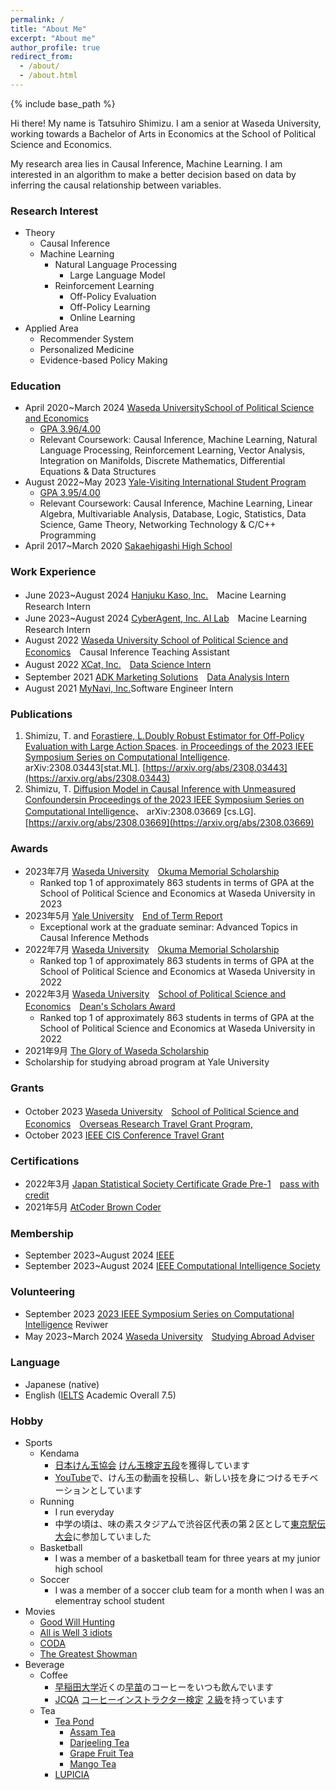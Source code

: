 ```yaml
---
permalink: /
title: "About Me"
excerpt: "About me"
author_profile: true
redirect_from: 
  - /about/
  - /about.html
---
```



{% include base_path %}

Hi there! My name is Tatsuhiro Shimizu. I am a senior at Waseda University, working towards a Bachelor of Arts in Economics at the School of Political Science and Economics.

My research area lies in Causal Inference, Machine Learning. I am interested in an algorithm to make a better decision based on data by inferring the causal relationship between variables.


### Research Interest
* Theory
  * Causal Inference
  * Machine Learning
    * Natural Language Processing
      * Large Language Model
    * Reinforcement Learning
      * Off-Policy Evaluation
      * Off-Policy Learning
      * Online Learning
* Applied Area
  * Recommender System
  * Personalized Medicine
  * Evidence-based Policy Making

### Education
* April 2020~March 2024 [Waseda University](https://www.waseda.jp/top/)[School of Political Science and Economics](https://www.waseda.jp/fpse/pse/)
  * [GPA 3.96/4.00](../files/Waseda_Transcript.pdf)
  * Relevant Coursework: Causal Inference, Machine Learning, Natural Language Processing, Reinforcement Learning, Vector Analysis, Integration on Manifolds, Discrete Mathematics, Differential Equations & Data Structures
* August 2022~May 2023 [Yale-Visiting International Student Program](https://yvisp.yale.edu/)
  * [GPA 3.95/4.00](../files/Yale_Transcript.pdf)
  * Relevant Coursework: Causal Inference, Machine Learning, Linear Algebra, Multivariable Analysis, Database, Logic, Statistics, Data Science, Game Theory, Networking Technology & C/C++ Programming
* April 2017~March 2020 [Sakaehigashi High School](https://www.sakaehigashi.ed.jp/)

### Work Experience
* June 2023~August 2024 [Hanjuku Kaso, Inc.](https://initial.inc/companies/A-37304)　Macine Learning Research Intern
* June 2023~August 2024 [CyberAgent, Inc. AI Lab](https://cyberagent.ai/ailab/)　Macine Learning Research Intern
* August 2022 [Waseda University School of Political Science and Economics]((https://www.waseda.jp/fpse/pse/))　Causal Inference Teaching Assistant
* August 2022 [XCat, Inc.](https://www.xcat.co.jp/ja/index.html)　[Data Science Intern](https://www.jiji.com/jc/article?k=000000132.000025288&g=prt)
* September 2021 [ADK Marketing Solutions](https://www.adkms.jp/)　[Data Analysis Intern](https://www.adk.jp/recruit/internship/summer/index_data.html)
* August 2021 [MyNavi, Inc.](https://www.mynavi.jp/)Software Engineer Intern


### Publications
1. Shimizu, T. and [Forastiere, L.](https://ysph.yale.edu/profile/laura-forastiere/)[Doubly Robust Estimator for Off-Policy Evaluation with Large Action Spaces](../files/MDR.pdf). [in Proceedings of the 2023 IEEE Symposium Series on Computational Intelligence](https://attend.ieee.org/ssci-2023/). arXiv:2308.03443[stat.ML]. [https://arxiv.org/abs/2308.03443](https://arxiv.org/abs/2308.03443)
2.  Shimizu, T. [Diffusion Model in Causal Inference with Unmeasured Confounders](../files/BDCM.pdf)[in Proceedings of the 2023 IEEE Symposium Series on Computational Intelligence](https://attend.ieee.org/ssci-2023/)、 arXiv:2308.03669 [cs.LG].[https://arxiv.org/abs/2308.03669](https://arxiv.org/abs/2308.03669)

### Awards
* 2023年7月 [Waseda University](https://www.waseda.jp/top/)　[Okuma Memorial Scholarship](https://www.waseda.jp/inst/scholarship/aid/programs/other/)
  * Ranked top 1 of approximately 863 students in terms of GPA at the School of Political Science and Economics at
Waseda University in 2023
* 2023年5月 [Yale University](https://www.yale.edu/)　[End of Term Report](https://poorvucenter.yale.edu/teaching/teaching-how/chapter-7-teaching-yale-college/grading-and-other-academic-issues)
  * Exceptional work at the graduate seminar: Advanced Topics in Causal Inference Methods
* 2022年7月 [Waseda University](https://www.waseda.jp/top/)　[Okuma Memorial Scholarship](https://www.waseda.jp/inst/scholarship/aid/programs/other/)
  * Ranked top 1 of approximately 863 students in terms of GPA at the School of Political Science and Economics at
Waseda University in 2022
* 2022年3月 [Waseda University](https://www.waseda.jp/top/)　[School of Political Science and Economics](https://www.waseda.jp/fpse/pse/)　[Dean's Scholars Award](https://www.waseda.jp/fpse/pse/news/2022/04/01/15279/)
  * Ranked top 1 of approximately 863 students in terms of GPA at the School of Political Science and Economics at
Waseda University in 2022
* 2021年9月 [The Glory of Waseda Scholarship](https://www.waseda.jp/inst/cie/from-waseda/aid/scholarship)
 * Scholarship for studying abroad program at Yale University


### Grants
* October 2023 [Waseda University](https://www.waseda.jp/top/)　[School of Political Science and Economics](https://www.waseda.jp/fpse/pse/)　[Overseas Research Travel Grant Program,](https://waseda-research-portal.jp/international/graduate-student/)
* October 2023 [IEEE CIS Conference Travel Grant](https://attend.ieee.org/ssci-2023/travel-grants/)

### Certifications
* 2022年3月 [Japan Statistical Society Certificate Grade Pre-1](https://www.toukei-kentei.jp/exam/grade1semi/)　[pass with credit](https://static.toukei-kentei.jp/wp-content/uploads/20220905172033/cbt_exc202201-06_grade7-20220905172033-20220905172033.pdf)
* 2021年5月 [AtCoder Brown Coder](https://www.abc033.contest.atcoder.jp/users/Tatsuhiroo)

### Membership
* September 2023~August 2024 [IEEE](https://www.ieee.org/)
* September 2023~August 2024 [IEEE Computational Intelligence Society](https://cis.ieee.org/)

### Volunteering 
* September 2023 [2023 IEEE Symposium Series on Computational Intelligence](https://attend.ieee.org/ssci-2023/) Reviwer
* May 2023~March 2024 [Waseda University](https://www.waseda.jp/top/)　[Studying Abroad Adviser](https://www.waseda.jp/inst/cie/from-waseda/advisor)


### Language
* Japanese (native)
* English ([IELTS](https://ielts.org/) Academic Overall 7.5)

### Hobby
* Sports
  * Kendama
    * [日本けん玉協会](https://kendama.or.jp/) [けん玉検定五段](https://kendama.or.jp/tricks/advanced_tricks/)を獲得しています
    * [YouTube](https://www.youtube.com/channel/UCMJ2mmKDU7RDwqdCNU4pAuQ)で、けん玉の動画を投稿し、新しい技を身につけるモチベーションとしています
  * Running
    * I run everyday
    * 中学の頃は、味の素スタジアムで渋谷区代表の第２区として[東京駅伝大会](https://www.kyoiku.metro.tokyo.lg.jp/school/content/physical_training_and_club_activity/ekiden.html)に参加していました
  * Basketball
    * I was a member of a basketball team for three years at my junior high school
  * Soccer
    * I was a member of a soccer club team for a month when I was an elementray school student
* Movies
  * [Good Will Hunting](https://filmarks.com/movies/29792)
  * [All is Well 3 idiots](https://filmarks.com/movies/53954)
  * [CODA](https://filmarks.com/movies/96257)
  * [The Greatest Showman](https://filmarks.com/movies/60905)
* Beverage
  * Coffee
    * [早稲田大学](https://www.waseda.jp/top/)近くの[早苗](https://waseda-sanae.com/)のコーヒーをいつも飲んでいます
    * [JCQA](https://kentei.jcqa.org/committee.html) [コーヒーインストラクター検定](https://kentei.jcqa.org/) [２級](https://kentei.jcqa.org/about.html#gaiyo2)を持っています
  * Tea
    * [Tea Pond](https://teapond.jp/)
      * [Assam Tea](https://teapond.jp/collections/cafeinoff/products/1902)
      * [Darjeeling Tea](https://teapond.jp/collections/cafeinoff/products/1903)
      * [Grape Fruit Tea](https://teapond.jp/collections/fruitstea/products/4405)
      * [Mango Tea](https://teapond.jp/collections/fruitstea/products/4407)
    * [LUPICIA](https://www.lupicia.com/)
